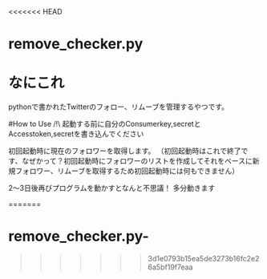 <<<<<<< HEAD
# remove_checker.py
# なにこれ
pythonで書かれたTwitterのフォロー、リムーブを管理するやつです。

#How to Use
/!\ 起動する前に自分のConsumerkey,secretとAccesstoken,secretを書き込んでください

初回起動時に現在のフォロワーを取得します。
（初回起動時はこれで終了です、なぜかって？初回起動時にフォロワーのリストを作成してそれをベースに新規フォロワー、リムーブを取得するため初回起動時には何もできません）

2〜3日後再びプログラムを動かすとなんと不思議！
多分動きます

=======
# remove_checker.py-
>>>>>>> 3d1e0793b15ea5de3273b16fc2e26a5bf19f7eaa
